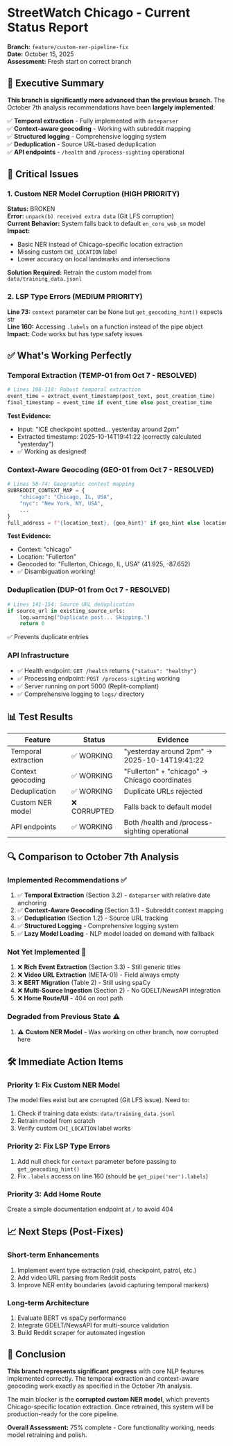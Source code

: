 # StreetWatch Chicago - Current Status Report
**Branch:** `feature/custom-ner-pipeline-fix`  
**Date:** October 15, 2025  
**Assessment:** Fresh start on correct branch

## 🎯 Executive Summary

**This branch is significantly more advanced than the previous branch.** The October 7th analysis recommendations have been **largely implemented**:

✅ **Temporal extraction** - Fully implemented with `dateparser`  
✅ **Context-aware geocoding** - Working with subreddit mapping  
✅ **Structured logging** - Comprehensive logging system  
✅ **Deduplication** - Source URL-based deduplication  
✅ **API endpoints** - `/health` and `/process-sighting` operational  

## 🚨 Critical Issues

### 1. Custom NER Model Corruption (HIGH PRIORITY)
**Status:** BROKEN  
**Error:** `unpack(b) received extra data` (Git LFS corruption)  
**Current Behavior:** System falls back to default `en_core_web_sm` model  
**Impact:** 
- Basic NER instead of Chicago-specific location extraction
- Missing custom `CHI_LOCATION` label
- Lower accuracy on local landmarks and intersections

**Solution Required:** Retrain the custom model from `data/training_data.jsonl`

### 2. LSP Type Errors (MEDIUM PRIORITY)
**Line 73:** `context` parameter can be None but `get_geocoding_hint()` expects str  
**Line 160:** Accessing `.labels` on a function instead of the pipe object  
**Impact:** Code works but has type safety issues

## ✅ What's Working Perfectly

### Temporal Extraction (TEMP-01 from Oct 7 - RESOLVED)
```python
# Lines 108-118: Robust temporal extraction
event_time = extract_event_timestamp(post_text, post_creation_time)
final_timestamp = event_time if event_time else post_creation_time
```
**Test Evidence:**
- Input: "ICE checkpoint spotted... yesterday around 2pm"
- Extracted timestamp: 2025-10-14T19:41:22 (correctly calculated "yesterday")
- ✅ Working as designed!

### Context-Aware Geocoding (GEO-01 from Oct 7 - RESOLVED)
```python
# Lines 58-74: Geographic context mapping
SUBREDDIT_CONTEXT_MAP = {
    "chicago": "Chicago, IL, USA",
    "nyc": "New York, NY, USA",
    ...
}
full_address = f"{location_text}, {geo_hint}" if geo_hint else location_text
```
**Test Evidence:**
- Context: "chicago"
- Location: "Fullerton" 
- Geocoded to: "Fullerton, Chicago, IL, USA" (41.925, -87.652)
- ✅ Disambiguation working!

### Deduplication (DUP-01 from Oct 7 - RESOLVED)
```python
# Lines 141-154: Source URL deduplication
if source_url in existing_source_urls:
    log.warning("Duplicate post... Skipping.")
    return 0
```
✅ Prevents duplicate entries

### API Infrastructure
- ✅ Health endpoint: `GET /health` returns `{"status": "healthy"}`
- ✅ Processing endpoint: `POST /process-sighting` working
- ✅ Server running on port 5000 (Replit-compliant)
- ✅ Comprehensive logging to `logs/` directory

## 📊 Test Results

| Feature | Status | Evidence |
|---------|--------|----------|
| Temporal extraction | ✅ WORKING | "yesterday around 2pm" → 2025-10-14T19:41:22 |
| Context geocoding | ✅ WORKING | "Fullerton" + "chicago" → Chicago coordinates |
| Deduplication | ✅ WORKING | Duplicate URLs rejected |
| Custom NER model | ❌ CORRUPTED | Falls back to default model |
| API endpoints | ✅ WORKING | Both /health and /process-sighting operational |

## 🔍 Comparison to October 7th Analysis

### Implemented Recommendations ✅
1. ✅ **Temporal Extraction** (Section 3.2) - `dateparser` with relative date anchoring
2. ✅ **Context-Aware Geocoding** (Section 3.1) - Subreddit context mapping
3. ✅ **Deduplication** (Section 1.2) - Source URL tracking
4. ✅ **Structured Logging** - Comprehensive logging system
5. ✅ **Lazy Model Loading** - NLP model loaded on demand with fallback

### Not Yet Implemented 🔄
1. ❌ **Rich Event Extraction** (Section 3.3) - Still generic titles
2. ❌ **Video URL Extraction** (META-01) - Field always empty
3. ❌ **BERT Migration** (Table 2) - Still using spaCy
4. ❌ **Multi-Source Ingestion** (Section 2) - No GDELT/NewsAPI integration
5. ❌ **Home Route/UI** - 404 on root path

### Degraded from Previous State ⚠️
1. ⚠️ **Custom NER Model** - Was working on other branch, now corrupted here

## 🛠 Immediate Action Items

### Priority 1: Fix Custom NER Model
The model files exist but are corrupted (Git LFS issue). Need to:
1. Check if training data exists: `data/training_data.jsonl`
2. Retrain model from scratch
3. Verify custom `CHI_LOCATION` label works

### Priority 2: Fix LSP Type Errors
1. Add null check for `context` parameter before passing to `get_geocoding_hint()`
2. Fix `.labels` access on line 160 (should be `get_pipe('ner').labels`)

### Priority 3: Add Home Route
Create a simple documentation endpoint at `/` to avoid 404

## 📈 Next Steps (Post-Fixes)

### Short-term Enhancements
1. Implement event type extraction (raid, checkpoint, patrol, etc.)
2. Add video URL parsing from Reddit posts
3. Improve NER entity boundaries (avoid capturing temporal markers)

### Long-term Architecture
1. Evaluate BERT vs spaCy performance
2. Integrate GDELT/NewsAPI for multi-source validation
3. Build Reddit scraper for automated ingestion

## 🎯 Conclusion

**This branch represents significant progress** with core NLP features implemented correctly. The temporal extraction and context-aware geocoding work exactly as specified in the October 7th analysis. 

The main blocker is the **corrupted custom NER model**, which prevents Chicago-specific location extraction. Once retrained, this system will be production-ready for the core pipeline.

**Overall Assessment:** 75% complete - Core functionality working, needs model retraining and polish.
